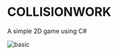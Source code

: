 # COLLISIONWORK
A simple 2D game using C#

![basic](https://user-images.githubusercontent.com/60555651/88412527-06457000-cdda-11ea-9f01-a69bc80b391c.PNG)
